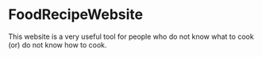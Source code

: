 # FoodRecipeWebsite
This website is a very useful tool for people who do not know what to cook (or) do not know how to cook.
